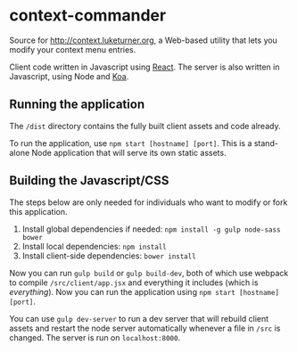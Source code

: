 # context-commander
Source for http://context.luketurner.org, a Web-based utility that lets you modify your context menu entries.

Client code written in Javascript using [React](http://facebook.github.io/react/).
The server is also written in Javascript, using Node and [Koa](http://koajs.com/).

## Running the application

The `/dist` directory contains the fully built client assets and code already.

To run the application, use `npm start [hostname] [port]`. This is a stand-alone Node
application that will serve its own static assets.

## Building the Javascript/CSS

The steps below are only needed for individuals who want to modify or fork this application.

1. Install global dependencies if needed: `npm install -g gulp node-sass bower`
2. Install local dependencies: `npm install`
3. Install client-side dependencies: `bower install`

Now you can run `gulp build` or `gulp build-dev`, both of which use webpack to compile `/src/client/app.jsx` and
everything it includes (which is *everything*). Now you can run the application using `npm start [hostname] [port]`.

You can use `gulp dev-server` to run a dev server that will rebuild client assets and restart the node server
automatically whenever a file in `/src` is changed. The server is run on `localhost:8000`.